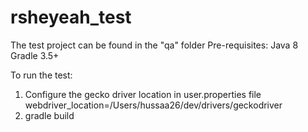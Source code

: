 # rsheyeah_test
The test project can be found in the "qa" folder
Pre-requisites:
Java 8
Gradle 3.5+

To run the test:
1. Configure the gecko driver location in user.properties file
webdriver_location=/Users/hussaa26/dev/drivers/geckodriver
2. gradle build
